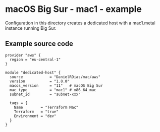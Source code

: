 # macOS Big Sur - mac1 - example

Configuration in this directory creates a dedicated host with a mac1.metal instance running Big Sur.

## Example source code

```hcl
provider "aws" {
  region = "eu-central-1"
}

module "dedicated-host" {
  source            = "DanielRDias/mac/aws"
  version           = "1.0.0"
  macos_version     = "11"   # macOS Big Sur
  mac_type          = "mac1" # x86_64_mac
  subnet_id         = "subnet-xxx"

  tags = {
    Name        = "Terraform Mac"
    Terraform   = "true"
    Environment = "dev"
  }
}
```
